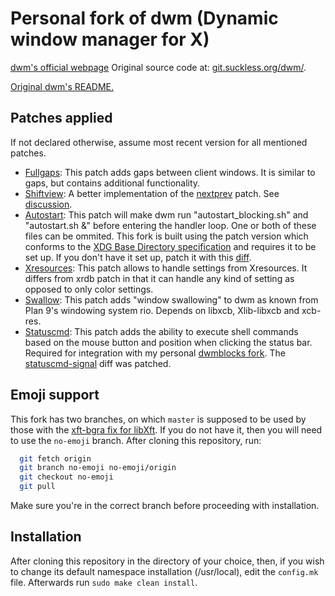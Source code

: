 # Personal fork of dwm (Dynamic window manager for X)
[dwm's official webpage](dwm.suckless.org) Original source code at: [git.suckless.org/dwm/](git.suckless.org/dwm/).

[Original dwm's README.](DWMREADME)

## Patches applied
If not declared otherwise, assume most recent version for all mentioned patches.
- [Fullgaps](https://dwm.suckless.org/patches/fullgaps/): This patch adds gaps between client windows. It is similar to gaps, but contains additional functionality.
- [Shiftview](https://lists.suckless.org/dev/att-7590/shiftview.c): A better implementation of the [nextprev](https://dwm.suckless.org/patches/nextprev/) patch. See [discussion](https://lists.suckless.org/dev/1104/7590.html).
- [Autostart](https://dwm.suckless.org/patches/autostart/): This patch will make dwm run "autostart_blocking.sh" and "autostart.sh &" before entering the handler loop. One or both of these files can be ommited.
This fork is built using the patch version which conforms to the [XDG Base Directory specification](https://specifications.freedesktop.org/basedir-spec/basedir-spec-latest.html) and requires it to be set up. If you don't have it set up, patch it with this [diff](https://dwm.suckless.org/patches/autostart/dwm-autostart-20161205-bb3bd6f.diff).
- [Xresources](https://dwm.suckless.org/patches/xresources/): This patch allows to handle settings from Xresources. It differs from xrdb patch in that it can handle any kind of setting as opposed to only color settings.
- [Swallow](https://dwm.suckless.org/patches/swallow/): This patch adds "window swallowing" to dwm as known from Plan 9's windowing system rio. Depends on libxcb, Xlib-libxcb and xcb-res.
- [Statuscmd](https://dwm.suckless.org/patches/statuscmd/): This patch adds the ability to execute shell commands based on the mouse button and position when clicking the status bar.
Required for integration with my personal [dwmblocks fork](https://github.com/brlipi/dwmblocks). The [statuscmd-signal](https://dwm.suckless.org/patches/statuscmd/dwm-statuscmd-signal-6.2.diff) diff was patched.

## Emoji support
This fork has two branches, on which `master` is supposed to be used by those with the [xft-bgra fix for libXft](https://gitlab.freedesktop.org/xorg/lib/libxft/-/merge_requests/1/diffs?commit_id=b77e5752cbd4acef90904e00c0f392984c321ca9). If you do not have it, then you will need to use the `no-emoji` branch. After cloning this repository, run: 
```bash
  git fetch origin
  git branch no-emoji no-emoji/origin
  git checkout no-emoji
  git pull
```
Make sure you're in the correct branch before proceeding with installation.

## Installation
After cloning this repository in the directory of your choice, then, if you wish to change its default namespace installation (/usr/local), edit the `config.mk` file. Afterwards run `sudo make clean install`.
